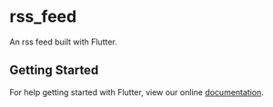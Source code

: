 # rss_feed

An rss feed built with Flutter.

## Getting Started

For help getting started with Flutter, view our online
[documentation](https://flutter.io/).
